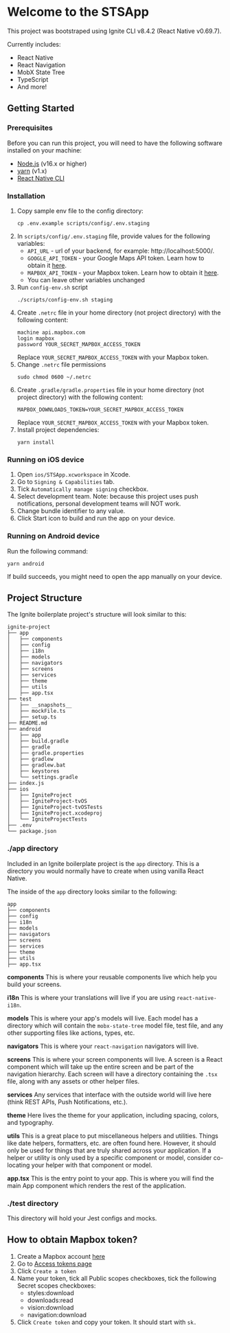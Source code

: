 # Welcome to the STSApp

This project was bootstraped using Ignite CLI v8.4.2 (React Native v0.69.7).

Currently includes:

- React Native
- React Navigation
- MobX State Tree
- TypeScript
- And more!

## Getting Started

### Prerequisites

Before you can run this project, you will need to have the following software installed on your machine:

- [Node.js](https://nodejs.org/) (v16.x or higher)
- [yarn](https://classic.yarnpkg.com/) (v1.x)
- [React Native CLI](https://reactnative.dev/docs/environment-setup?guide=native)

### Installation

1. Copy sample env file to the config directory:
    ```
    cp .env.example scripts/config/.env.staging
    ```
2. In `scripts/config/.env.staging` file, provide values for the following variables:
   - `API_URL` - url of your backend, for example: http://localhost:5000/.
   - `GOOGLE_API_TOKEN` - your Google Maps API token. Learn how to obtain it [here](https://developers.google.com/maps/documentation/javascript/get-api-key).
   - `MAPBOX_API_TOKEN` - your Mapbox token. Learn how to obtain it [here](#how-to-obtain-mapbox-token).
   - You can leave other variables unchanged
3. Run `config-env.sh` script
    ```
    ./scripts/config-env.sh staging
    ```
4. Create `.netrc` file in your home directory (not project directory) with the following content:
   ```
   machine api.mapbox.com
   login mapbox
   password YOUR_SECRET_MAPBOX_ACCESS_TOKEN
   ```
   Replace `YOUR_SECRET_MAPBOX_ACCESS_TOKEN` with your Mapbox token.   
5. Change `.netrc` file permissions 
   ```
   sudo chmod 0600 ~/.netrc
   ```
6. Create `.gradle/gradle.properties` file in your home directory (not project directory) with the following content:
   ```
   MAPBOX_DOWNLOADS_TOKEN=YOUR_SECRET_MAPBOX_ACCESS_TOKEN
   ```
   Replace `YOUR_SECRET_MAPBOX_ACCESS_TOKEN` with your Mapbox token.
7. Install project dependencies:
    ```
    yarn install
    ```

### Running on iOS device
1. Open `ios/STSApp.xcworkspace` in Xcode.
2. Go to `Signing & Capabilities` tab.
3. Tick `Automatically manage signing` checkbox.
4. Select development team. Note: because this project uses push notifications, personal development teams will NOT work.
5. Change bundle identifier to any value.
6. Click Start icon to build and run the app on your device.

### Running on Android device
Run the following command:
```
yarn android
```
If build succeeds, you might need to open the app manually on your device.

## Project Structure

The Ignite boilerplate project's structure will look similar to this:

```
ignite-project
├── app
│   ├── components
│   ├── config
│   ├── i18n
│   ├── models
│   ├── navigators
│   ├── screens
│   ├── services
│   ├── theme
│   ├── utils
│   ├── app.tsx
├── test
│   ├── __snapshots__
│   ├── mockFile.ts
│   ├── setup.ts
├── README.md
├── android
│   ├── app
│   ├── build.gradle
│   ├── gradle
│   ├── gradle.properties
│   ├── gradlew
│   ├── gradlew.bat
│   ├── keystores
│   └── settings.gradle
├── index.js
├── ios
│   ├── IgniteProject
│   ├── IgniteProject-tvOS
│   ├── IgniteProject-tvOSTests
│   ├── IgniteProject.xcodeproj
│   └── IgniteProjectTests
├── .env
└── package.json

```

### ./app directory

Included in an Ignite boilerplate project is the `app` directory. This is a directory you would normally have to create when using vanilla React Native.

The inside of the `app` directory looks similar to the following:

```
app
├── components
├── config
├── i18n
├── models
├── navigators
├── screens
├── services
├── theme
├── utils
├── app.tsx
```

**components**
This is where your reusable components live which help you build your screens.

**i18n**
This is where your translations will live if you are using `react-native-i18n`.

**models**
This is where your app's models will live. Each model has a directory which will contain the `mobx-state-tree` model file, test file, and any other supporting files like actions, types, etc.

**navigators**
This is where your `react-navigation` navigators will live.

**screens**
This is where your screen components will live. A screen is a React component which will take up the entire screen and be part of the navigation hierarchy. Each screen will have a directory containing the `.tsx` file, along with any assets or other helper files.

**services**
Any services that interface with the outside world will live here (think REST APIs, Push Notifications, etc.).

**theme**
Here lives the theme for your application, including spacing, colors, and typography.

**utils**
This is a great place to put miscellaneous helpers and utilities. Things like date helpers, formatters, etc. are often found here. However, it should only be used for things that are truly shared across your application. If a helper or utility is only used by a specific component or model, consider co-locating your helper with that component or model.

**app.tsx** This is the entry point to your app. This is where you will find the main App component which renders the rest of the application.

### ./test directory

This directory will hold your Jest configs and mocks.

## How to obtain Mapbox token?
1. Create a Mapbox account [here](https://account.mapbox.com/auth/signup/)
2. Go to [Access tokens page](https://account.mapbox.com/access-tokens/)
3. Click `Create a token`
4. Name your token, tick all Public scopes checkboxes, tick the following Secret scopes checkboxes:
   - styles:download
   - downloads:read
   - vision:download
   - navigation:download
5. Click `Create token` and copy your token. It should start with `sk.`